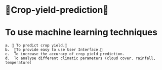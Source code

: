 # 🌾Crop-yield-prediction🌾
 # To use machine learning techniques 
    a. 🥭 To predict crop yield.🌳
    b.  🍈To provide easy to use User Interface.🌴
    c.  To increase the accuracy of crop yield prediction.
    d.  To analyse different climatic parameters (cloud cover, rainfall, temperature)

